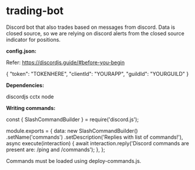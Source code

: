 # trading-bot

Discord bot that also trades based on messages from discord.
Data is closed source, so we are relying on discord alerts from the closed source indicator for positions.

**config.json:**

Refer: https://discordjs.guide/#before-you-begin

{
    "token": "TOKENHERE",
    "clientId": "YOURAPP",
    "guildId": "YOURGUILD"
}

**Dependencies:**

discordjs
cctx
node


**Writing commands:**

const { SlashCommandBuilder } = require('discord.js');

module.exports = {
    data: new SlashCommandBuilder()
        .setName('commands')
        .setDescription('Replies with list of commands!'),
    async execute(interaction) {
        await interaction.reply('Discord commands are present are: /ping and /commands');
    },
};

Commands must be loaded using deploy-commands.js.





